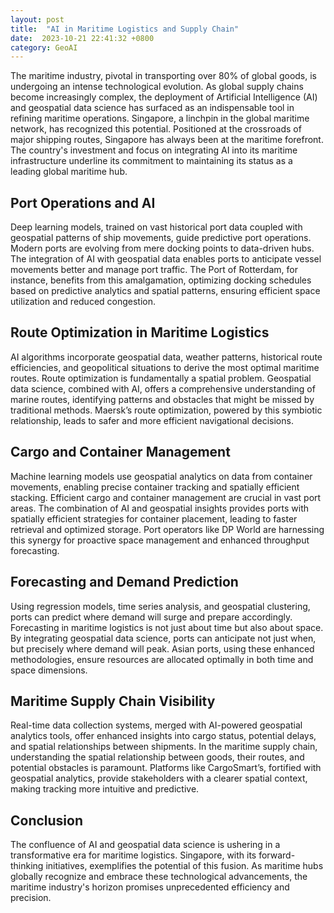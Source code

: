 ```yaml
---
layout: post
title:  "AI in Maritime Logistics and Supply Chain"
date:  2023-10-21 22:41:32 +0800
category: GeoAI 
---
```


The maritime industry, pivotal in transporting over 80% of global goods, is undergoing an intense technological evolution. As global supply chains become increasingly complex, the deployment of Artificial Intelligence (AI) and geospatial data science has surfaced as an indispensable tool in refining maritime operations. Singapore, a linchpin in the global maritime network, has recognized this potential. Positioned at the crossroads of major shipping routes, Singapore has always been at the maritime forefront. The country's investment and focus on integrating AI into its maritime infrastructure underline its commitment to maintaining its status as a leading global maritime hub.

## Port Operations and AI  
Deep learning models, trained on vast historical port data coupled with geospatial patterns of ship movements, guide predictive port operations.  Modern ports are evolving from mere docking points to data-driven hubs. The integration of AI with geospatial data enables ports to anticipate vessel movements better and manage port traffic. The Port of Rotterdam, for instance, benefits from this amalgamation, optimizing docking schedules based on predictive analytics and spatial patterns, ensuring efficient space utilization and reduced congestion.  

## Route Optimization in Maritime Logistics  
AI algorithms incorporate geospatial data, weather patterns, historical route efficiencies, and geopolitical situations to derive the most optimal maritime routes.  Route optimization is fundamentally a spatial problem. Geospatial data science, combined with AI, offers a comprehensive understanding of marine routes, identifying patterns and obstacles that might be missed by traditional methods. Maersk’s route optimization, powered by this symbiotic relationship, leads to safer and more efficient navigational decisions.  

## Cargo and Container Management  
Machine learning models use geospatial analytics on data from container movements, enabling precise container tracking and spatially efficient stacking.  Efficient cargo and container management are crucial in vast port areas. The combination of AI and geospatial insights provides ports with spatially efficient strategies for container placement, leading to faster retrieval and optimized storage. Port operators like DP World are harnessing this synergy for proactive space management and enhanced throughput forecasting.  

## Forecasting and Demand Prediction  
Using regression models, time series analysis, and geospatial clustering, ports can predict where demand will surge and prepare accordingly.  Forecasting in maritime logistics is not just about time but also about space. By integrating geospatial data science, ports can anticipate not just when, but precisely where demand will peak. Asian ports, using these enhanced methodologies, ensure resources are allocated optimally in both time and space dimensions.  

## Maritime Supply Chain Visibility  
Real-time data collection systems, merged with AI-powered geospatial analytics tools, offer enhanced insights into cargo status, potential delays, and spatial relationships between shipments.  In the maritime supply chain, understanding the spatial relationship between goods, their routes, and potential obstacles is paramount. Platforms like CargoSmart’s, fortified with geospatial analytics, provide stakeholders with a clearer spatial context, making tracking more intuitive and predictive.  

## Conclusion 
The confluence of AI and geospatial data science is ushering in a transformative era for maritime logistics. Singapore, with its forward-thinking initiatives, exemplifies the potential of this fusion. As maritime hubs globally recognize and embrace these technological advancements, the maritime industry's horizon promises unprecedented efficiency and precision.
